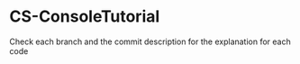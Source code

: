 # CS-ConsoleTutorial

Check each branch and the commit description for the explanation for each code
